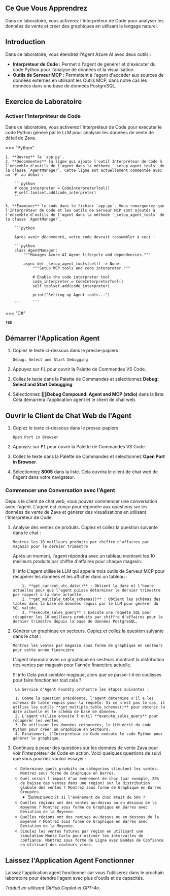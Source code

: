 ## Ce Que Vous Apprendrez

Dans ce laboratoire, vous activerez l'Interpréteur de Code pour analyser les données de vente et créer des graphiques en utilisant le langage naturel.

## Introduction

Dans ce laboratoire, vous étendrez l'Agent Azure AI avec deux outils :

- **Interpréteur de Code :** Permet à l'agent de générer et d'exécuter du code Python pour l'analyse de données et la visualisation.
- **Outils de Serveur MCP :** Permettent à l'agent d'accéder aux sources de données externes en utilisant les Outils MCP, dans notre cas les données dans une base de données PostgreSQL.

## Exercice de Laboratoire

### Activer l'Interpréteur de Code

Dans ce laboratoire, vous activerez l'Interpréteur de Code pour exécuter le code Python généré par le LLM pour analyser les données de vente de détail de Zava.

=== "Python"

    1. **Ouvrez** le `app.py`.
    2. **Décommentez** la ligne qui ajoute l'outil Interpréteur de Code à l'ensemble d'outils de l'agent dans la méthode `_setup_agent_tools` de la classe `AgentManager`. Cette ligne est actuellement commentée avec un `#` au début :

        ```python
        # code_interpreter = CodeInterpreterTool()
        # self.toolset.add(code_interpreter)
        ```

    3. **Examinez** le code dans le fichier `app.py`. Vous remarquerez que l'Interpréteur de Code et les outils de Serveur MCP sont ajoutés à l'ensemble d'outils de l'agent dans la méthode `_setup_agent_tools` de la classe `AgentManager`.

        ```python

        Après avoir décommenté, votre code devrait ressembler à ceci :

        ```python
        class AgentManager:
            """Manages Azure AI Agent lifecycle and dependencies."""

            async def _setup_agent_tools(self) -> None:
                """Setup MCP tools and code interpreter."""

                # Enable the code interpreter tool
                code_interpreter = CodeInterpreterTool()
                self.toolset.add(code_interpreter)

                print("Setting up Agent tools...")
                ...
        ```

=== "C#"

    TBD

## Démarrer l'Application Agent

1. Copiez le texte ci-dessous dans le presse-papiers :

    ```text
    Debug: Select and Start Debugging
    ```

2. Appuyez sur <kbd>F1</kbd> pour ouvrir la Palette de Commandes VS Code.
3. Collez le texte dans la Palette de Commandes et sélectionnez **Debug: Select and Start Debugging**.
4. Sélectionnez **🔁🤖Debug Compound: Agent and MCP (stdio)** dans la liste. Cela démarrera l'application agent et le client de chat web.

## Ouvrir le Client de Chat Web de l'Agent

1. Copiez le texte ci-dessous dans le presse-papiers :

    ```text
    Open Port in Browser
    ```

2. Appuyez sur <kbd>F1</kbd> pour ouvrir la Palette de Commandes VS Code.
3. Collez le texte dans la Palette de Commandes et sélectionnez **Open Port in Browser**.
4. Sélectionnez **8005** dans la liste. Cela ouvrira le client de chat web de l'agent dans votre navigateur.

### Commencer une Conversation avec l'Agent

Depuis le client de chat web, vous pouvez commencer une conversation avec l'agent. L'agent est conçu pour répondre aux questions sur les données de vente de Zava et générer des visualisations en utilisant l'Interpréteur de Code.

1. Analyse des ventes de produits. Copiez et collez la question suivante dans le chat :

    ```text
    Montrez les 10 meilleurs produits par chiffre d'affaires par magasin pour le dernier trimestre
    ```

    Après un moment, l'agent répondra avec un tableau montrant les 10 meilleurs produits par chiffre d'affaires pour chaque magasin.

    !!! info
        L'agent utilise le LLM qui appelle trois outils de Serveur MCP pour récupérer les données et les afficher dans un tableau :

           1. **get_current_utc_date()** : Obtient la date et l'heure actuelles pour que l'agent puisse déterminer le dernier trimestre par rapport à la date actuelle.
           2. **get_multiple_table_schemas()** : Obtient les schémas des tables dans la base de données requis par le LLM pour générer du SQL valide.
           3. **execute_sales_query** : Exécute une requête SQL pour récupérer les 10 meilleurs produits par chiffre d'affaires pour le dernier trimestre depuis la base de données PostgreSQL.

2. Générer un graphique en secteurs. Copiez et collez la question suivante dans le chat :

    ```text
    Montrez les ventes par magasin sous forme de graphique en secteurs pour cette année financière
    ```

    L'agent répondra avec un graphique en secteurs montrant la distribution des ventes par magasin pour l'année financière actuelle.

    !!! info
        Cela peut sembler magique, alors que se passe-t-il en coulisses pour faire fonctionner tout cela ?

        Le Service d'Agent Foundry orchestre les étapes suivantes :

        1. Comme la question précédente, l'agent détermine s'il a les schémas de table requis pour la requête. Si ce n'est pas le cas, il utilise les outils **get_multiple_table_schemas()** pour obtenir la date actuelle et le schéma de base de données.
        2. L'agent utilise ensuite l'outil **execute_sales_query** pour récupérer les ventes
        3. En utilisant les données retournées, le LLM écrit du code Python pour créer un Graphique en Secteurs.
        4. Finalement, l'Interpréteur de Code exécute le code Python pour générer le graphique.

3. Continuez à poser des questions sur les données de vente Zava pour voir l'Interpréteur de Code en action. Voici quelques questions de suivi que vous pourriez vouloir essayer :

    - ```Déterminez quels produits ou catégories stimulent les ventes. Montrez sous forme de Graphique en Barres.```
    - ```Quel serait l'impact d'un événement de choc (par exemple, 20% de baisse des ventes dans une région) sur la distribution globale des ventes ? Montrez sous forme de Graphique en Barres Groupées.```
        - Suivez avec ```Et si l'événement de choc était de 50% ?```
    - ```Quelles régions ont des ventes au-dessus ou en dessous de la moyenne ? Montrez sous forme de Graphique en Barres avec Déviation de la Moyenne.```
    - ```Quelles régions ont des remises au-dessus ou en dessous de la moyenne ? Montrez sous forme de Graphique en Barres avec Déviation de la Moyenne.```
    - ```Simulez les ventes futures par région en utilisant une simulation Monte Carlo pour estimer les intervalles de confiance. Montrez sous forme de Ligne avec Bandes de Confiance en utilisant des couleurs vives.```

<!-- ## Arrêter l'Application Agent

1. Revenez à l'éditeur VS Code.
1. Appuyez sur <kbd>Shift + F5</kbd> pour arrêter l'application agent. -->

## Laissez l'Application Agent Fonctionner

Laissez l'application agent fonctionner car vous l'utiliserez dans le prochain laboratoire pour étendre l'agent avec plus d'outils et de capacités.

*Traduit en utilisant GitHub Copilot et GPT-4o.*
